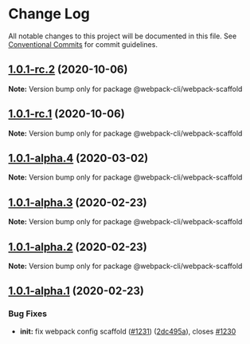 # Change Log

All notable changes to this project will be documented in this file.
See [Conventional Commits](https://conventionalcommits.org) for commit guidelines.

## [1.0.1-rc.2](https://github.com/webpack/webpack-cli/compare/@webpack-cli/webpack-scaffold@1.0.1-alpha.4...@webpack-cli/webpack-scaffold@1.0.1-rc.2) (2020-10-06)

**Note:** Version bump only for package @webpack-cli/webpack-scaffold

## [1.0.1-rc.1](https://github.com/webpack/webpack-cli/compare/@webpack-cli/webpack-scaffold@1.0.1-alpha.4...@webpack-cli/webpack-scaffold@1.0.1-rc.1) (2020-10-06)

**Note:** Version bump only for package @webpack-cli/webpack-scaffold

## [1.0.1-alpha.4](https://github.com/ematipico/webpack-cli/compare/@webpack-cli/webpack-scaffold@1.0.1-alpha.3...@webpack-cli/webpack-scaffold@1.0.1-alpha.4) (2020-03-02)

**Note:** Version bump only for package @webpack-cli/webpack-scaffold

## [1.0.1-alpha.3](https://github.com/ematipico/webpack-cli/compare/@webpack-cli/webpack-scaffold@1.0.1-alpha.2...@webpack-cli/webpack-scaffold@1.0.1-alpha.3) (2020-02-23)

**Note:** Version bump only for package @webpack-cli/webpack-scaffold

## [1.0.1-alpha.2](https://github.com/webpack/webpack-cli/compare/@webpack-cli/webpack-scaffold@1.0.1-alpha.1...@webpack-cli/webpack-scaffold@1.0.1-alpha.2) (2020-02-23)

**Note:** Version bump only for package @webpack-cli/webpack-scaffold

## [1.0.1-alpha.1](https://github.com/webpack/webpack-cli/compare/@webpack-cli/webpack-scaffold@1.0.1-alpha.0...@webpack-cli/webpack-scaffold@1.0.1-alpha.1) (2020-02-23)

### Bug Fixes

-   **init:** fix webpack config scaffold ([#1231](https://github.com/webpack/webpack-cli/issues/1231)) ([2dc495a](https://github.com/webpack/webpack-cli/commit/2dc495a8d050d28478c6c2533d7839e9ff78d76c)), closes [#1230](https://github.com/webpack/webpack-cli/issues/1230)

